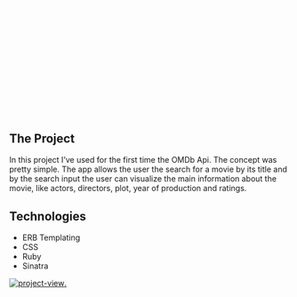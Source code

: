![Banner](/public/banner-movies.gif)

## The Project

In this project I’ve used for the first time the OMDb Api. The concept was pretty simple. The app allows the user the search for a movie by its title and by the search input the user can visualize the main information about the movie, like actors, directors, plot, year of production and ratings.

## Technologies

- ERB Templating
- CSS
- Ruby
- Sinatra

[<img alt="project-view" src="https://us.123rf.com/450wm/giamportone/giamportone1804/giamportone180400109/99753262-stock-vector-click-here-button-with-arrow-pointer-icon.jpg?ver=6" width="30%">.](https://warm-basin-03855.herokuapp.com/)
